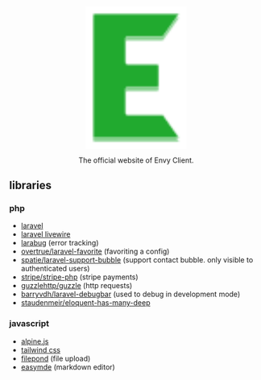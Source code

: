 <p align="center">
 <img width="200px" src="public/logo.svg" align="center" alt="GitHub Readme Stats" />
</p>
<p align="center">
The official website of Envy Client.
</p>

## libraries

### php
- [laravel](https://laravel.com)
- [laravel livewire](https://laravel-livewire.com)
- [larabug](https://larabug.com) (error tracking)
- [overtrue/laravel-favorite](https://github.com/overtrue/laravel-favorite) (favoriting a config)
- [spatie/laravel-support-bubble](https://github.com/spatie/laravel-support-bubble) (support contact bubble. only
  visible to authenticated users)
- [stripe/stripe-php](https://github.com/stripe/stripe-php) (stripe payments)
- [guzzlehttp/guzzle](https://github.com/guzzle/guzzle) (http requests)
- [barryvdh/laravel-debugbar](https://github.com/barryvdh/laravel-debugbar) (used to debug in development mode)
- [staudenmeir/eloquent-has-many-deep](https://github.com/staudenmeir/eloquent-has-many-deep)

### javascript
- [alpine.js](https://alpinejs.dev)
- [tailwind css](https://tailwindcss.com)
- [filepond](https://github.com/pqina/filepond) (file upload)
- [easymde](https://github.com/Ionaru/easy-markdown-editor) (markdown editor)
